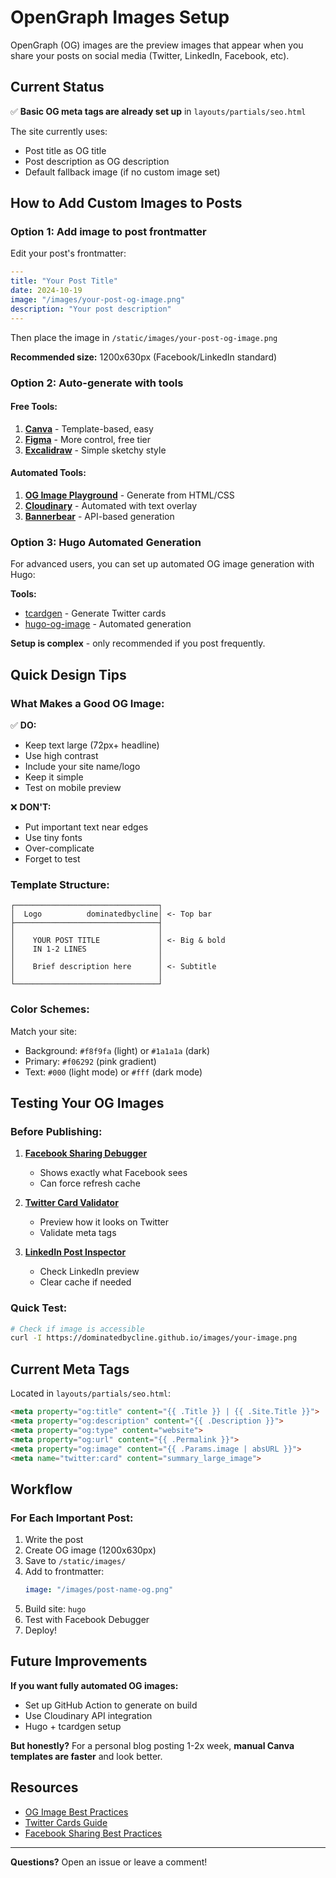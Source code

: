 # OpenGraph Images Setup

OpenGraph (OG) images are the preview images that appear when you share your posts on social media (Twitter, LinkedIn, Facebook, etc).

## Current Status

✅ **Basic OG meta tags are already set up** in `layouts/partials/seo.html`

The site currently uses:
- Post title as OG title
- Post description as OG description
- Default fallback image (if no custom image set)

## How to Add Custom Images to Posts

### Option 1: Add image to post frontmatter

Edit your post's frontmatter:

```yaml
---
title: "Your Post Title"
date: 2024-10-19
image: "/images/your-post-og-image.png"
description: "Your post description"
---
```

Then place the image in `/static/images/your-post-og-image.png`

**Recommended size:** 1200x630px (Facebook/LinkedIn standard)

### Option 2: Auto-generate with tools

#### Free Tools:
1. **[Canva](https://canva.com)** - Template-based, easy
2. **[Figma](https://figma.com)** - More control, free tier
3. **[Excalidraw](https://excalidraw.com)** - Simple sketchy style

#### Automated Tools:
1. **[OG Image Playground](https://og-playground.vercel.app/)** - Generate from HTML/CSS
2. **[Cloudinary](https://cloudinary.com)** - Automated with text overlay
3. **[Bannerbear](https://www.bannerbear.com/)** - API-based generation

### Option 3: Hugo Automated Generation

For advanced users, you can set up automated OG image generation with Hugo:

**Tools:**
- [tcardgen](https://github.com/Ladicle/tcardgen) - Generate Twitter cards
- [hugo-og-image](https://github.com/caarlos0/hugo-og-image) - Automated generation

**Setup is complex** - only recommended if you post frequently.

## Quick Design Tips

### What Makes a Good OG Image:

✅ **DO:**
- Keep text large (72px+ headline)
- Use high contrast
- Include your site name/logo
- Keep it simple
- Test on mobile preview

❌ **DON'T:**
- Put important text near edges
- Use tiny fonts
- Over-complicate
- Forget to test

### Template Structure:

```
┌────────────────────────────────┐
│  Logo          dominatedbycline│ <- Top bar
├────────────────────────────────┤
│                                │
│    YOUR POST TITLE             │ <- Big & bold
│    IN 1-2 LINES                │
│                                │
│    Brief description here      │ <- Subtitle
│                                │
└────────────────────────────────┘
```

### Color Schemes:

Match your site:
- Background: `#f8f9fa` (light) or `#1a1a1a` (dark)
- Primary: `#f06292` (pink gradient)
- Text: `#000` (light mode) or `#fff` (dark mode)

## Testing Your OG Images

### Before Publishing:

1. **[Facebook Sharing Debugger](https://developers.facebook.com/tools/debug/)**
   - Shows exactly what Facebook sees
   - Can force refresh cache

2. **[Twitter Card Validator](https://cards-dev.twitter.com/validator)**
   - Preview how it looks on Twitter
   - Validate meta tags

3. **[LinkedIn Post Inspector](https://www.linkedin.com/post-inspector/)**
   - Check LinkedIn preview
   - Clear cache if needed

### Quick Test:
```bash
# Check if image is accessible
curl -I https://dominatedbycline.github.io/images/your-image.png
```

## Current Meta Tags

Located in `layouts/partials/seo.html`:

```html
<meta property="og:title" content="{{ .Title }} | {{ .Site.Title }}">
<meta property="og:description" content="{{ .Description }}">
<meta property="og:type" content="website">
<meta property="og:url" content="{{ .Permalink }}">
<meta property="og:image" content="{{ .Params.image | absURL }}">
<meta name="twitter:card" content="summary_large_image">
```

## Workflow

### For Each Important Post:

1. Write the post
2. Create OG image (1200x630px)
3. Save to `/static/images/`
4. Add to frontmatter:
   ```yaml
   image: "/images/post-name-og.png"
   ```
5. Build site: `hugo`
6. Test with Facebook Debugger
7. Deploy!

## Future Improvements

**If you want fully automated OG images:**
- Set up GitHub Action to generate on build
- Use Cloudinary API integration
- Hugo + tcardgen setup

**But honestly?**
For a personal blog posting 1-2x week, **manual Canva templates are faster** and look better.

## Resources

- [OG Image Best Practices](https://css-tricks.com/essential-meta-tags-social-media/)
- [Twitter Cards Guide](https://developer.twitter.com/en/docs/twitter-for-websites/cards/overview/abouts-cards)
- [Facebook Sharing Best Practices](https://developers.facebook.com/docs/sharing/webmasters/)

---

**Questions?** Open an issue or leave a comment!
